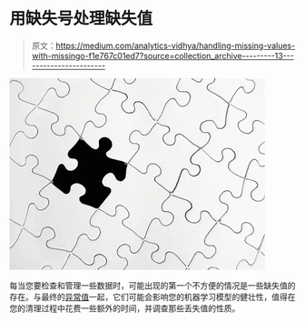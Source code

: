 # 用缺失号处理缺失值

> 原文：<https://medium.com/analytics-vidhya/handling-missing-values-with-missingo-f1e767c01ed7?source=collection_archive---------13----------------------->

![](img/03ae4da171f616e7ef37e467b729a65b.png)

每当您要检查和管理一些数据时，可能出现的第一个不方便的情况是一些缺失值的存在。与最终的[异常值](https://towardsdatascience.com/detecting-and-modeling-outliers-with-pyod-d40590a96488)一起，它们可能会影响您的机器学习模型的健壮性，值得在您的清理过程中花费一些额外的时间，并调查那些丢失值的性质。